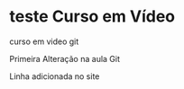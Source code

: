 # teste Curso em Vídeo
 curso em video git

Primeira Alteração na aula Git

Linha adicionada no site
